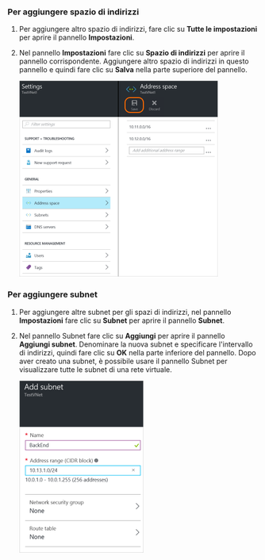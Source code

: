 ### Per aggiungere spazio di indirizzi

1. Per aggiungere altro spazio di indirizzi, fare clic su **Tutte le impostazioni** per aprire il pannello **Impostazioni**. 

2. Nel pannello **Impostazioni** fare clic su **Spazio di indirizzi** per aprire il pannello corrispondente. Aggiungere altro spazio di indirizzi in questo pannello e quindi fare clic su **Salva** nella parte superiore del pannello.

	![Aggiungere spazio di indirizzi](./media/vpn-gateway-additional-address-space-include/address400.png)

### Per aggiungere subnet 

1. Per aggiungere altre subnet per gli spazi di indirizzi, nel pannello **Impostazioni** fare clic su **Subnet** per aprire il pannello **Subnet**. 

2. Nel pannello Subnet fare clic su **Aggiungi** per aprire il pannello **Aggiungi subnet**. Denominare la nuova subnet e specificare l'intervallo di indirizzi, quindi fare clic su **OK** nella parte inferiore del pannello. Dopo aver creato una subnet, è possibile usare il pannello Subnet per visualizzare tutte le subnet di una rete virtuale.


	![Impostazioni della subnet](./media/vpn-gateway-additional-address-space-include/addsubnet250.png)

<!----HONumber=AcomDC_0406_2016-->